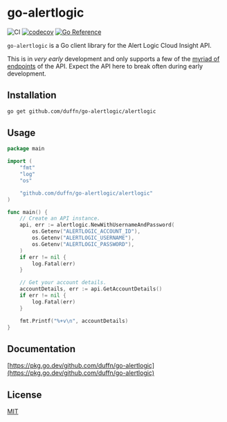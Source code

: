 # go-alertlogic

![CI](https://github.com/duffn/go-alertlogic/actions/workflows/ci.yml/badge.svg) [![codecov](https://codecov.io/gh/duffn/go-alertlogic/branch/main/graph/badge.svg?token=wH2QcSPvpn)](https://codecov.io/gh/duffn/go-alertlogic) [![Go Reference](https://pkg.go.dev/badge/github.com/duffn/go-alertlogic.svg)](https://pkg.go.dev/github.com/duffn/go-alertlogic)

`go-alertlogic` is a Go client library for the Alert Logic Cloud Insight API.

This is in _very early_ development and only supports a few of the [myriad of endpoints](https://console.cloudinsight.alertlogic.com/api/#/) of the API. Expect the API here to break often during early development.

## Installation

```bash
go get github.com/duffn/go-alertlogic/alertlogic
```

## Usage

```go
package main

import (
	"fmt"
	"log"
	"os"

	"github.com/duffn/go-alertlogic/alertlogic"
)

func main() {
	// Create an API instance.
	api, err := alertlogic.NewWithUsernameAndPassword(
		os.Getenv("ALERTLOGIC_ACCOUNT_ID"),
		os.Getenv("ALERTLOGIC_USERNAME"),
		os.Getenv("ALERTLOGIC_PASSWORD"),
	)
	if err != nil {
		log.Fatal(err)
	}

	// Get your account details.
	accountDetails, err := api.GetAccountDetails()
	if err != nil {
		log.Fatal(err)
	}

	fmt.Printf("%+v\n", accountDetails)
}

```

## Documentation

[https://pkg.go.dev/github.com/duffn/go-alertlogic](https://pkg.go.dev/github.com/duffn/go-alertlogic)

## License

[MIT](https://opensource.org/licenses/MIT)
